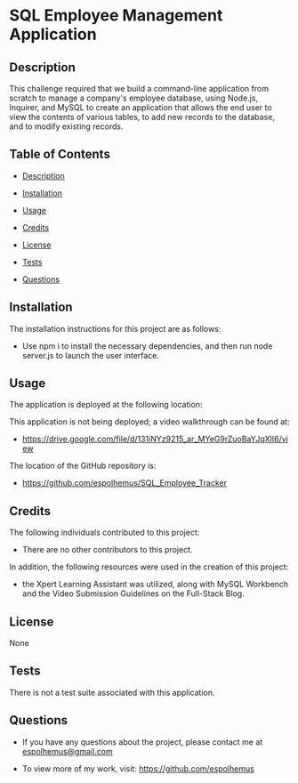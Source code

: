 # SQL Employee Management Application

## Description
 
This challenge required that we build a command-line application from scratch to manage a company's employee database, using Node.js, Inquirer, and MySQL to create an application that allows the end user to view the contents of various tables, to add new records to the database, and to modify existing records.
 
## Table of Contents

- [Description](#description)

- [Installation](#installation)

- [Usage](#usage)

- [Credits](#credits)

- [License](#license)

- [Tests](#tests)

- [Questions](#questions)

## Installation
  The installation instructions for this project are as follows:
  - Use npm i to install the necessary dependencies, and then run node server.js to launch the user interface.

## Usage
  The application is deployed at the following location:
  
  This application is not being deployed; a video walkthrough can be found at:
  - https://drive.google.com/file/d/131iNYz9215_ar_MYeG9rZuoBaYJqXlI6/view

  The location of the GitHub repository is:
  - https://github.com/espolhemus/SQL_Employee_Tracker

## Credits
  The following individuals contributed to this project:

  - There are no other contributors to this project.

  In addition, the following resources were used in the creation of this project:

  - the Xpert Learning Assistant was utilized, along with MySQL Workbench and the Video Submission Guidelines on the Full-Stack Blog.

## License
 None

## Tests
 There is not a test suite associated with this application.

## Questions

  - If you have any questions about the project, please contact me at espolhemus@gmail.com

  - To view more of my work, visit: https://github.com/espolhemus
